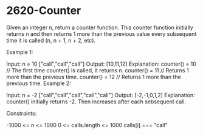 # 2620-Counter

Given an integer n, return a counter function. This counter function initially returns n and then returns 1 more than the previous value every subsequent time it is called (n, n + 1, n + 2, etc).

 

Example 1:

Input: 
n = 10 
["call","call","call"]
Output: [10,11,12]
Explanation: 
counter() = 10 // The first time counter() is called, it returns n.
counter() = 11 // Returns 1 more than the previous time.
counter() = 12 // Returns 1 more than the previous time.
Example 2:

Input: 
n = -2
["call","call","call","call","call"]
Output: [-2,-1,0,1,2]
Explanation: counter() initially returns -2. Then increases after each sebsequent call.
 

Constraints:

-1000 <= n <= 1000
0 <= calls.length <= 1000
calls[i] === "call"
